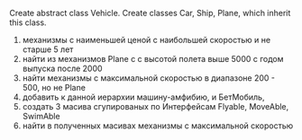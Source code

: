 Create abstract class Vehicle. Create classes Car, Ship, Plane, which inherit this class.
1. механизмы с наименьшей ценой с наибольшей скоростью и не старше 5 лет
2. найти из механизмов Plane c с высотой полета выше 5000 с годом выпуска после 2000
3. найти механизмы с максимальной скоростью в диапазоне 200 - 500, но не Plane
4. добавить к данной иерархии машину-амфибию, и БетМобиль,
5. создать 3 масива сгупированых по Интерфейсам Flyable, MoveAble, SwimAble
6. найти в полученных масивах механизмы с максимальной скоростью
